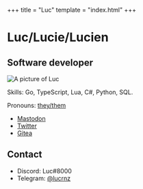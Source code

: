+++
title = "Luc"
template = "index.html"
+++

# Luc/Lucie/Lucien
## Software developer

![A picture of Luc](/images/avatar-eg.png)

Skills: Go, TypeScript, Lua, C#, Python, SQL.

Pronouns: [they/them](https://pronoun.is/they)

- [Mastodon](https://mas.to/@lucie)
- [Twitter](https://twitter.com/lucrnz)
- [Gitea](https://git.lucdev.net/luc)

## Contact
- Discord: Luc#8000
- Telegram: [@lucrnz](https://t.me/lucrnz)

